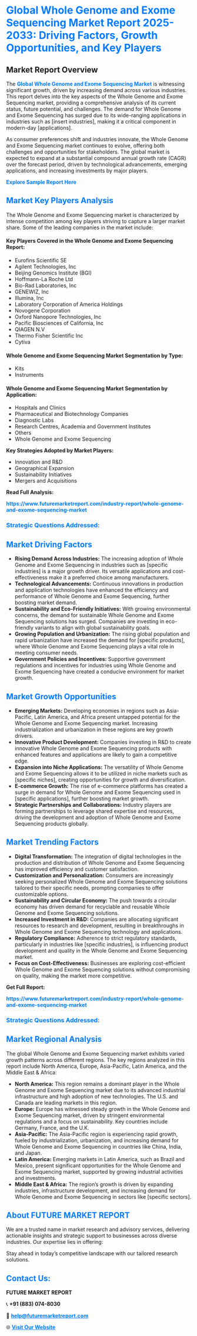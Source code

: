 <h1 style="color: #007BFF;">Global Whole Genome and Exome Sequencing Market Report 2025-2033: Driving Factors, Growth Opportunities, and Key Players</h1>

<section id="overview">
<h2>Market Report Overview</h2>
<p>The <a href="https://www.futuremarketreport.com/industry-report/whole-genome-and-exome-sequencing-market" style="color: #007BFF; text-decoration: none;"><strong>Global Whole Genome and Exome Sequencing Market</strong></a> is witnessing significant growth, driven by increasing demand across various industries. This report delves into the key aspects of the Whole Genome and Exome Sequencing market, providing a comprehensive analysis of its current status, future potential, and challenges. The demand for Whole Genome and Exome Sequencing has surged due to its wide-ranging applications in industries such as [insert industries], making it a critical component in modern-day [applications].</p>
<p>As consumer preferences shift and industries innovate, the Whole Genome and Exome Sequencing market continues to evolve, offering both challenges and opportunities for stakeholders. The global market is expected to expand at a substantial compound annual growth rate (CAGR) over the forecast period, driven by technological advancements, emerging applications, and increasing investments by major players.</p>
</section>

<section id="overview">
<p><a href="https://www.futuremarketreport.com/request-sample/reportId=126957" style="color: #007BFF; text-decoration: none;"><strong>Explore Sample Report Here</strong></a></p>
</section>

<section id="key-players">
<h2 style="color: #007BFF;">Market Key Players Analysis</h2>
<p>The Whole Genome and Exome Sequencing market is characterized by intense competition among key players striving to capture a larger market share. Some of the leading companies in the market include:</p>
<h4>Key Players Covered in the Whole Genome and Exome Sequencing Report:</h4>
<ul><li>Eurofins Scientific SE</li><li>Agilent Technologies, Inc</li><li>Beijing Genomics Institute (BGI)</li><li>Hoffmann-La Roche Ltd</li><li>Bio-Rad Laboratories, Inc</li><li>GENEWIZ, Inc</li><li>Illumina, Inc</li><li>Laboratory Corporation of America Holdings</li><li>Novogene Corporation</li><li>Oxford Nanopore Technologies, Inc</li><li>Pacific Biosciences of California, Inc</li><li>QIAGEN N.V</li><li>Thermo Fisher Scientific Inc</li><li>Cytiva</li></ul>
<h4>Whole Genome and Exome Sequencing Market Segmentation by Type:</h4>
<ul><li>Kits</li><li>Instruments</li></ul>

<h4>Whole Genome and Exome Sequencing Market Segmentation by Application:</h4>
<ul><li>Hospitals and Clinics</li><li>Pharmaceutical and Biotechnology Companies</li><li>Diagnostic Labs</li><li>Research Centres, Academia and Government Institutes</li><li>Others</li><li>Whole Genome and Exome Sequencing</li></ul>
<p><strong>Key Strategies Adopted by Market Players:</strong></p>
<ul>
<li>Innovation and R&D</li>
<li>Geographical Expansion</li>
<li>Sustainability Initiatives</li>
<li>Mergers and Acquisitions</li>
</ul>
</section>

<section>
<p><strong>Read Full Analysis: </strong></p><a href="https://www.futuremarketreport.com/industry-report/whole-genome-and-exome-sequencing-market" style="color: #007BFF; text-decoration: none;"><strong>https://www.futuremarketreport.com/industry-report/whole-genome-and-exome-sequencing-market</strong></a>
<h3 style="color: #007BFF;">Strategic Questions Addressed:</h3>
</section>

<section id="driving-factors">
<h2 style="color: #007BFF;">Market Driving Factors</h2>
<ul>
<li><strong>Rising Demand Across Industries:</strong> The increasing adoption of Whole Genome and Exome Sequencing in industries such as [specific industries] is a major growth driver. Its versatile applications and cost-effectiveness make it a preferred choice among manufacturers.</li>
<li><strong>Technological Advancements:</strong> Continuous innovations in production and application technologies have enhanced the efficiency and performance of Whole Genome and Exome Sequencing, further boosting market demand.</li>
<li><strong>Sustainability and Eco-Friendly Initiatives:</strong> With growing environmental concerns, the demand for sustainable Whole Genome and Exome Sequencing solutions has surged. Companies are investing in eco-friendly variants to align with global sustainability goals.</li>
<li><strong>Growing Population and Urbanization:</strong> The rising global population and rapid urbanization have increased the demand for [specific products], where Whole Genome and Exome Sequencing plays a vital role in meeting consumer needs.</li>
<li><strong>Government Policies and Incentives:</strong> Supportive government regulations and incentives for industries using Whole Genome and Exome Sequencing have created a conducive environment for market growth.</li>
</ul>
</section>

<section id="growth-opportunities">
<h2 style="color: #007BFF;">Market Growth Opportunities</h2>
<ul>
<li><strong>Emerging Markets:</strong> Developing economies in regions such as Asia-Pacific, Latin America, and Africa present untapped potential for the Whole Genome and Exome Sequencing market. Increasing industrialization and urbanization in these regions are key growth drivers.</li>
<li><strong>Innovative Product Development:</strong> Companies investing in R&D to create innovative Whole Genome and Exome Sequencing products with enhanced features and applications are likely to gain a competitive edge.</li>
<li><strong>Expansion into Niche Applications:</strong> The versatility of Whole Genome and Exome Sequencing allows it to be utilized in niche markets such as [specific niches], creating opportunities for growth and diversification.</li>
<li><strong>E-commerce Growth:</strong> The rise of e-commerce platforms has created a surge in demand for Whole Genome and Exome Sequencing used in [specific applications], further boosting market growth.</li>
<li><strong>Strategic Partnerships and Collaborations:</strong> Industry players are forming partnerships to leverage shared expertise and resources, driving the development and adoption of Whole Genome and Exome Sequencing products globally.</li>
</ul>
</section>

<section id="trending-factors">
<h2 style="color: #007BFF;">Market Trending Factors</h2>
<ul>
<li><strong>Digital Transformation:</strong> The integration of digital technologies in the production and distribution of Whole Genome and Exome Sequencing has improved efficiency and customer satisfaction.</li>
<li><strong>Customization and Personalization:</strong> Consumers are increasingly seeking personalized Whole Genome and Exome Sequencing solutions tailored to their specific needs, prompting companies to offer customizable options.</li>
<li><strong>Sustainability and Circular Economy:</strong> The push towards a circular economy has driven demand for recyclable and reusable Whole Genome and Exome Sequencing solutions.</li>
<li><strong>Increased Investment in R&D:</strong> Companies are allocating significant resources to research and development, resulting in breakthroughs in Whole Genome and Exome Sequencing technology and applications.</li>
<li><strong>Regulatory Compliance:</strong> Adherence to strict regulatory standards, particularly in industries like [specific industries], is influencing product development and quality in the Whole Genome and Exome Sequencing market.</li>
<li><strong>Focus on Cost-Effectiveness:</strong> Businesses are exploring cost-efficient Whole Genome and Exome Sequencing solutions without compromising on quality, making the market more competitive.</li>
</ul>
</section>

<section>
<p><strong>Get Full Report: </strong></p><a href="https://www.futuremarketreport.com/industry-report/whole-genome-and-exome-sequencing-market" style="color: #007BFF; text-decoration: none;"><strong>https://www.futuremarketreport.com/industry-report/whole-genome-and-exome-sequencing-market</strong></a>
<h3 style="color: #007BFF;">Strategic Questions Addressed:</h3>
</section>


<section id="regional-analysis">
<h2 style="color: #007BFF;">Market Regional Analysis</h2>
<p>The global Whole Genome and Exome Sequencing market exhibits varied growth patterns across different regions. The key regions analyzed in this report include North America, Europe, Asia-Pacific, Latin America, and the Middle East & Africa:</p>
<ul>
<li><strong>North America:</strong> This region remains a dominant player in the Whole Genome and Exome Sequencing market due to its advanced industrial infrastructure and high adoption of new technologies. The U.S. and Canada are leading markets in this region.</li>
<li><strong>Europe:</strong> Europe has witnessed steady growth in the Whole Genome and Exome Sequencing market, driven by stringent environmental regulations and a focus on sustainability. Key countries include Germany, France, and the U.K.</li>
<li><strong>Asia-Pacific:</strong> The Asia-Pacific region is experiencing rapid growth, fueled by industrialization, urbanization, and increasing demand for Whole Genome and Exome Sequencing in countries like China, India, and Japan.</li>
<li><strong>Latin America:</strong> Emerging markets in Latin America, such as Brazil and Mexico, present significant opportunities for the Whole Genome and Exome Sequencing market, supported by growing industrial activities and investments.</li>
<li><strong>Middle East & Africa:</strong> The region’s growth is driven by expanding industries, infrastructure development, and increasing demand for Whole Genome and Exome Sequencing in sectors like [specific sectors].</li>
</ul>
</section>

<footer>
<h2 style="color: #007BFF;">About FUTURE MARKET REPORT</h2>
<p>We are a trusted name in market research and advisory services, delivering actionable insights and strategic support to businesses across diverse industries. Our expertise lies in offering:</p>

<p>Stay ahead in today’s competitive landscape with our tailored research solutions.</p>

<h2 style="color: #007BFF;">Contact Us:</h2>
<p><strong>FUTURE MARKET REPORT</strong></p>
<p>📞 <strong>+91 (883) 074-8030</strong></p>
<p>📧 <strong><a href="mailto:help@futuremarketreport.com" style="color: #007BFF;">help@futuremarketreport.com</a></strong></p>
<p>🌐 <strong><a href="https://www.futuremarketreport.com/" style="color: #007BFF;">Visit Our Website</a></strong></p>
</footer>